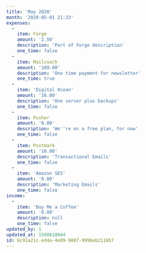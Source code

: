 ```yaml
---
title: 'May 2020'
month: '2020-05-01 21:33'
expenses:
  -
    item: Forge
    amount: '2.50'
    description: 'Part of Forge description'
    one_time: false
  -
    item: Mailcoach
    amount: '109.00'
    description: 'One time payment for newsletter'
    one_time: true
  -
    item: 'Digital Ocean'
    amount: '16.00'
    description: 'One server plus backups'
    one_time: false
  -
    item: Pusher
    amount: '0.00'
    description: 'We''re on a free plan, for now'
    one_time: false
  -
    item: Postmark
    amount: '10.00'
    description: 'Transactional Emails'
    one_time: false
  -
    item: 'Amazon SES'
    amount: '0.00'
    description: 'Marketing Emails'
    one_time: false
income:
  -
    item: 'Buy Me a Coffee'
    amount: '0.00'
    description: null
    one_time: false
updated_by: 1
updated_at: 1588618044
id: 6c91a21c-ed4a-4e89-9887-999beb2116b7
---
```

